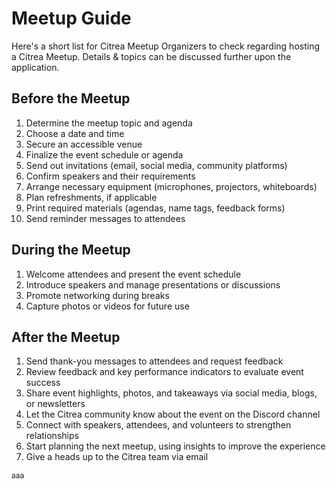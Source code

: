 # Meetup Guide

Here's a short list for Citrea Meetup Organizers to check regarding hosting a Citrea Meetup. Details & topics can be discussed further upon the application.

## Before the Meetup

1. Determine the meetup topic and agenda
2. Choose a date and time
3. Secure an accessible venue
4. Finalize the event schedule or agenda
5. Send out invitations (email, social media, community platforms)
6. Confirm speakers and their requirements
7. Arrange necessary equipment (microphones, projectors, whiteboards)
8. Plan refreshments, if applicable
9. Print required materials (agendas, name tags, feedback forms)
10. Send reminder messages to attendees

## During the Meetup

1. Welcome attendees and present the event schedule
2. Introduce speakers and manage presentations or discussions
3. Promote networking during breaks
4. Capture photos or videos for future use

## After the Meetup

1. Send thank-you messages to attendees and request feedback
2. Review feedback and key performance indicators to evaluate event success
3. Share event highlights, photos, and takeaways via social media, blogs, or newsletters
4. Let the Citrea community know about the event on the Discord channel
5. Connect with speakers, attendees, and volunteers to strengthen relationships
6. Start planning the next meetup, using insights to improve the experience
7. Give a heads up to the Citrea team via email


<p style="font-size: 12px;">aaa</p>